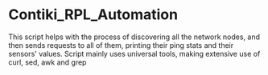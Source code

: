 # Contiki_RPL_Automation

This script helps with the process of discovering all the network nodes, and then sends requests to all of them, printing their ping stats and their sensors' values. Script mainly uses universal tools, making extensive use of curl, sed, awk and grep
